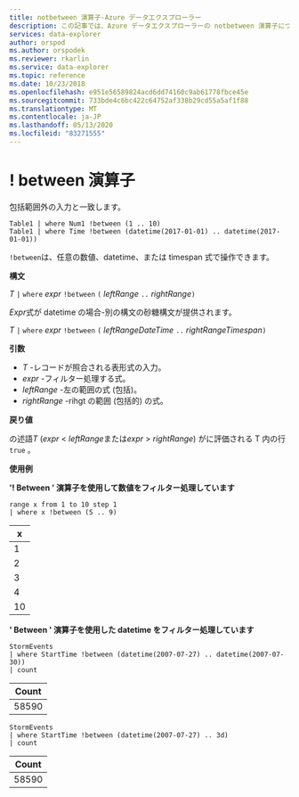 ```yaml
---
title: notbetween 演算子-Azure データエクスプローラー
description: この記事では、Azure データエクスプローラーの notbetween 演算子について説明します。
services: data-explorer
author: orspod
ms.author: orspodek
ms.reviewer: rkarlin
ms.service: data-explorer
ms.topic: reference
ms.date: 10/23/2018
ms.openlocfilehash: e951e56589824acd6dd74160c9ab61778fbce45e
ms.sourcegitcommit: 733bde4c6bc422c64752af338b29cd55a5af1f88
ms.translationtype: MT
ms.contentlocale: ja-JP
ms.lasthandoff: 05/13/2020
ms.locfileid: "83271555"
---
```

# <a name="between-operator"></a>! between 演算子

包括範囲外の入力と一致します。

```kusto
Table1 | where Num1 !between (1 .. 10)
Table1 | where Time !between (datetime(2017-01-01) .. datetime(2017-01-01))
```

`!between`は、任意の数値、datetime、または timespan 式で操作できます。
 
**構文**

*T* `|` `where` *expr* `!between` `(` *leftRange* ` .. ` *rightRange*`)`   
 
*Expr*式が datetime の場合-別の構文の砂糖構文が提供されます。

*T* `|` `where` *expr* `!between` `(` *leftRangeDateTime* ` .. ` *rightRangeTimespan*`)`   

**引数**

* *T* -レコードが照合される表形式の入力。
* *expr* -フィルター処理する式。
* *leftRange* -左の範囲の式 (包括)。
* *rightRange* -rihgt の範囲 (包括的) の式。

**戻り値**

の述語*T* (*expr*  <  *leftRange*または*expr*  >  *rightRange*) がに評価される T 内の行 `true` 。

**使用例**  

**'! Between ' 演算子を使用して数値をフィルター処理しています**  

<!-- csl: https://help.kusto.windows.net:443/Samples -->
```kusto
range x from 1 to 10 step 1
| where x !between (5 .. 9)
```

|x|
|---|
|1|
|2|
|3|
|4|
|10|

**' Between ' 演算子を使用した datetime をフィルター処理しています**  

<!-- csl: https://help.kusto.windows.net:443/Samples -->
```kusto
StormEvents
| where StartTime !between (datetime(2007-07-27) .. datetime(2007-07-30))
| count 
```

|Count|
|---|
|58590|

<!-- csl: https://help.kusto.windows.net:443/Samples -->
```kusto
StormEvents
| where StartTime !between (datetime(2007-07-27) .. 3d)
| count 
```

|Count|
|---|
|58590|
